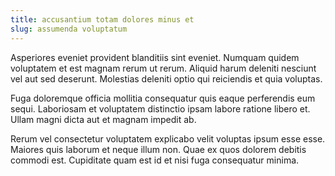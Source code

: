 ```yaml
---
title: accusantium totam dolores minus et
slug: assumenda voluptatum
---
```


Asperiores eveniet provident blanditiis sint eveniet. Numquam quidem voluptatem et est magnam rerum ut rerum. Aliquid harum deleniti nesciunt vel aut sed deserunt. Molestias deleniti optio qui reiciendis et quia voluptas.

Fuga doloremque officia mollitia consequatur quis eaque perferendis eum sequi. Laboriosam et voluptatem distinctio ipsam labore ratione libero et. Ullam magni dicta aut et magnam impedit ab.

Rerum vel consectetur voluptatem explicabo velit voluptas ipsum esse esse. Maiores quis laborum et neque illum non. Quae ex quos dolorem debitis commodi est. Cupiditate quam est id et nisi fuga consequatur minima.
